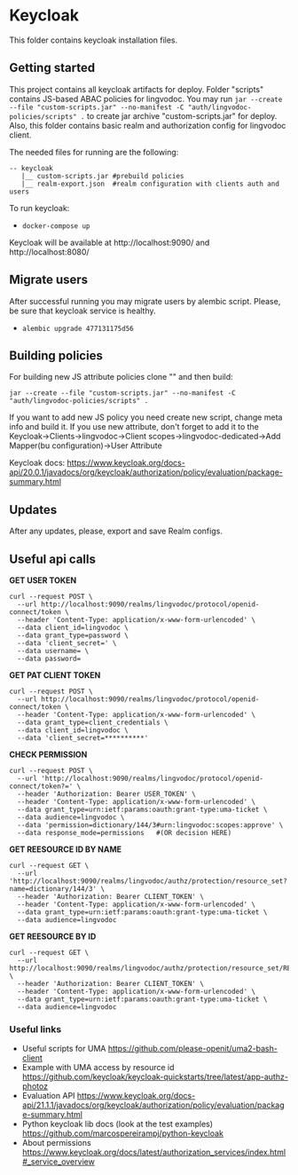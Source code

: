 # Keycloak

This folder contains keycloak installation files.

## Getting started

This project contains all keycloak artifacts for deploy. Folder "scripts" contains JS-based ABAC policies for lingvodoc. You may run ```jar --create --file "custom-scripts.jar" --no-manifest -C "auth/lingvodoc-policies/scripts" .``` to create jar archive "custom-scripts.jar" for deploy. Also, this folder contains basic realm and authorization config for lingvodoc client.

The needed files for running are the following:
```
-- keycloak
   |__ custom-scripts.jar #prebuild policies
   |__ realm-export.json  #realm configuration with clients auth and users
```
To run keycloak:

- `docker-compose up`

Keycloak will be available at http://localhost:9090/ and http://localhost:8080/

## Migrate users


After successful running you may migrate users by alembic script. Please, be sure that keycloak service is healthy.

- `alembic upgrade 477131175d56`

## Building policies

For building new JS attribute policies clone "<project name>" and then build:

```
jar --create --file "custom-scripts.jar" --no-manifest -C "auth/lingvodoc-policies/scripts" .
```

If you want to add new JS policy you need create new script, change meta info and build it. If you use new attribute, don't forget to add it to the Keycloak->Clients->lingvodoc->Client scopes->lingvodoc-dedicated->Add Mapper(bu configuration)->User Attribute

Keycloak docs: <https://www.keycloak.org/docs-api/20.0.1/javadocs/org/keycloak/authorization/policy/evaluation/package-summary.html>

## Updates

After any updates, please, export and save Realm configs.

## Useful api calls

**GET USER TOKEN**
```
curl --request POST \
  --url http://localhost:9090/realms/lingvodoc/protocol/openid-connect/token \
  --header 'Content-Type: application/x-www-form-urlencoded' \
  --data client_id=lingvodoc \
  --data grant_type=password \
  --data 'client_secret=' \
  --data username= \
  --data password=
```
**GET PAT CLIENT TOKEN**
```
curl --request POST \
  --url http://localhost:9090/realms/lingvodoc/protocol/openid-connect/token \
  --header 'Content-Type: application/x-www-form-urlencoded' \
  --data grant_type=client_credentials \
  --data client_id=lingvodoc \
  --data 'client_secret=**********'
```
**CHECK PERMISSION**
```
curl --request POST \
  --url 'http://localhost:9090/realms/lingvodoc/protocol/openid-connect/token?=' \
  --header 'Authorization: Bearer USER_TOKEN' \
  --header 'Content-Type: application/x-www-form-urlencoded' \
  --data grant_type=urn:ietf:params:oauth:grant-type:uma-ticket \
  --data audience=lingvodoc \
  --data 'permission=dictionary/144/3#urn:lingvodoc:scopes:approve' \
  --data response_mode=permissions   #(OR decision HERE)
```
**GET REESOURCE ID BY NAME**
```
curl --request GET \
  --url 'http://localhost:9090/realms/lingvodoc/authz/protection/resource_set?name=dictionary/144/3' \
  --header 'Authorization: Bearer CLIENT_TOKEN' \
  --header 'Content-Type: application/x-www-form-urlencoded' \
  --data grant_type=urn:ietf:params:oauth:grant-type:uma-ticket \
  --data audience=lingvodoc
```

**GET REESOURCE BY ID**
```
curl --request GET \
  --url http://localhost:9090/realms/lingvodoc/authz/protection/resource_set/RESOURCE_ID \
  --header 'Authorization: Bearer CLIENT_TOKEN' \
  --header 'Content-Type: application/x-www-form-urlencoded' \
  --data grant_type=urn:ietf:params:oauth:grant-type:uma-ticket \
  --data audience=lingvodoc
```

### Useful links

* Useful scripts for UMA <https://github.com/please-openit/uma2-bash-client>
* Example with UMA access by resource id <https://github.com/keycloak/keycloak-quickstarts/tree/latest/app-authz-photoz>
* Evaluation API <https://www.keycloak.org/docs-api/21.1.1/javadocs/org/keycloak/authorization/policy/evaluation/package-summary.html>
* Python keycloak lib docs (look at the test examples) <https://github.com/marcospereirampj/python-keycloak>
* About permissions <https://www.keycloak.org/docs/latest/authorization_services/index.html#_service_overview>
